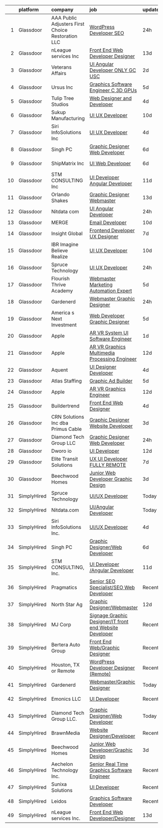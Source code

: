 

|    | platform    | company                                            | job                                                                                                                                                                                                                                                                                                                                                                                                                                                                                                                                                                                                                                                                                                                                                                                                                                                                                                                                                                                                                                                                                                                                                                                                                                                                                                                                                                                                                  | update_time   | location             |
|---:|:------------|:---------------------------------------------------|:---------------------------------------------------------------------------------------------------------------------------------------------------------------------------------------------------------------------------------------------------------------------------------------------------------------------------------------------------------------------------------------------------------------------------------------------------------------------------------------------------------------------------------------------------------------------------------------------------------------------------------------------------------------------------------------------------------------------------------------------------------------------------------------------------------------------------------------------------------------------------------------------------------------------------------------------------------------------------------------------------------------------------------------------------------------------------------------------------------------------------------------------------------------------------------------------------------------------------------------------------------------------------------------------------------------------------------------------------------------------------------------------------------------------|:--------------|:---------------------|
|  1 | Glassdoor   | AAA Public Adjusters First Choice Restoration  LLC | [WordPress Developer   SEO](https://www.glassdoor.com/partner/jobListing.htm?pos=128&ao=1136043&s=58&guid=00000182816385a9a60fd97922584e77&src=GD_JOB_AD&t=SR&vt=w&ea=1&cs=1_cd67f5df&cb=1660028159709&jobListingId=1008061583239&jrtk=3-0-1ga0m71fakhri801-1ga0m71fpi4nf800-1cf66ca547f110b2-)                                                                                                                                                                                                                                                                                                                                                                                                                                                                                                                                                                                                                                                                                                                                                                                                                                                                                                                                                                                                                                                                                                                      | 24h           | Feasterville, PA     |
|  2 | Glassdoor   | nLeague services Inc                               | [Front End Web Developer Designer](https://www.glassdoor.com/partner/jobListing.htm?pos=130&ao=1136043&s=58&guid=00000182816385a9a60fd97922584e77&src=GD_JOB_AD&t=SR&vt=w&ea=1&cs=1_74d32d19&cb=1660028159710&jobListingId=1008030366282&jrtk=3-0-1ga0m71fakhri801-1ga0m71fpi4nf800-b20afc703b090880-)                                                                                                                                                                                                                                                                                                                                                                                                                                                                                                                                                                                                                                                                                                                                                                                                                                                                                                                                                                                                                                                                                                               | 13d           | Atlanta, GA          |
|  3 | Glassdoor   | Veterans Affairs                                   | [UI Angular Developer   ONLY GC   USC  ](https://www.glassdoor.com/partner/jobListing.htm?pos=120&ao=1136043&s=58&guid=00000182816385a9a60fd97922584e77&src=GD_JOB_AD&t=SR&vt=w&ea=1&cs=1_2e47ee40&cb=1660028159709&jobListingId=1008057509287&jrtk=3-0-1ga0m71fakhri801-1ga0m71fpi4nf800-da39d7ef4a848394-)                                                                                                                                                                                                                                                                                                                                                                                                                                                                                                                                                                                                                                                                                                                                                                                                                                                                                                                                                                                                                                                                                                         | 2d            | Remote               |
|  4 | Glassdoor   | Ursus  Inc                                         | [Graphics Software Engineer   C     3D  GPUs](https://www.glassdoor.com/partner/jobListing.htm?pos=113&ao=1110586&s=58&guid=00000182816385a9a60fd97922584e77&src=GD_JOB_AD&t=SR&vt=w&ea=1&cs=1_f42d4f9f&cb=1660028159708&jobListingId=1008050504523&cpc=654405A9B1E0A9F5&jrtk=3-0-1ga0m71fakhri801-1ga0m71fpi4nf800-488ba15c60098db0--6NYlbfkN0CT8vBT9H5mqECx2dfLV_FONLPDKpIRssxVwtj05Tmm4rA5I0VNOPdM1oYsK66ov5oeU1vn-T2BI5OAKh8JRKFzz5qvhDXBk1Fd224Snl-7xmF9jigCrpQgu2BwJ0PkpR8F8YAQGm0Rn96PN2pKY_0dv6dVbqAar2kHk90iKMuD6ieW7FjjCp8CXiQ6xcV_aYwqHxahisbQ_9Wa-dGkN7M8ai9pWuIyJJ1R9qXfivkZ1VYj-9TpRz7xCVMvbIG1E06zg-KL1ql0qMN8nsrRVqS6PttteKKVKWB_Kbav4jGRTM2WvAgw-gbqPycPF0slLFowMQvJ-_GW0lZURrsKCJtGurlPJTj9AqTA8dHVQEWWiR-hcoHmlaAmgNBgjX72Os0SeMlPMjrISAx2lKw-WglwtIUBYKTSrXsaxZ2nwFhmFYNuopaGEX5sNp7VQ2-xqYH15T8Eu8_wya8j9U06GBpeRBd149eB9BXBwK0y_Y3Or6kdzCsdn76osuC6rGo4alHbROrskrBF2JH_n2aU2lWFGpBq6Q12KuPwKPXlJQu_JGQfCyLp9UZGczoyU6clU23XL7ARJHStM4bW-emkeavUWKEtQhoC9cbnAsJGD7vILH9tgSQEs1tjr4ucV3eAZjYoLBEb2-u7CQxelzs-5ROHcdqWVpfvRPdgrgXsLX2FR1DgBcHrHw_RVi3ZmO0osEQZF6WqKgohtSVal7rIH2UgJ2NkfT986eequ0EIAwYWewebE9B1tAPK6mtO7KmHnqJaMxSoXhPZzzKfW-sAgi53c1c5yJOjPjN9puEvFwFf7pR3HH9-dLyfiLa2_DCg07FqkHI9s3YNIxi7G9mLbOlMOHTysrhWCqI3pclBiwwLDb5a6OxZ24yhzlIN0kzm84E_OtvoaRIFknv2ERRNJdEYLngH-MAjnKrPTzp0bxPnaldjeokeqCLRRZGR3lvRo3NNikncFyKZb42b9PVShsktTSAXI6ULMxnpD-yMybLKh9tdFgdLGToHLOjxU-qFcck%3D) | 5d            | Sunnyvale, CA        |
|  5 | Glassdoor   | Tulip Tree Studios                                 | [Web Designer and Developer](https://www.glassdoor.com/partner/jobListing.htm?pos=104&ao=1110586&s=58&guid=00000182816385a9a60fd97922584e77&src=GD_JOB_AD&t=SR&vt=w&ea=1&cs=1_23306ff6&cb=1660028159704&jobListingId=1008053123117&cpc=EE7F0D06914A6BE7&jrtk=3-0-1ga0m71fakhri801-1ga0m71fpi4nf800-66a68536ebef2826--6NYlbfkN0COoXx2nxHvtA1izLE8Ox-kfM4KUiiZET2Bg0Ps5ZbvlsQIhhyaNVvcHwgVzbqD8LdjVOZjFQOYQN3zE4BXJAyIFSvndfwa_99TzOZtbWnRVvjwIuEO7m7j2Ulrp0DEABaF0CE12zPezSZ3wvzUOzl8sjC0bk7XygatiRKUvgwZlhxaXtHKjn52bmk41A8sza-tgQbqqgjD2j9RDFIYfWW8Dq9eETCiSNLpBdv34DPxpSs4HVFvrhjj8aym7j_tStbp9OLIO8o_ieDThsuZ6ye1S5V0YhG-yCPX2FM6rYsB6Ip9_25PgRftmiTX94-jsVHdNlBJjyzrzFoEptsmgRXltCBWc6dDgf6elvdZIqiTqbKMS6_WuIW9gD5rsmcmcD82aUJzEZEmlOl28RcxFULXulnDOwL-jtWKR-TOdd4EC5U2m_fecu-bZFY0N4-I8_FBmlpFUUqJTf5BWkH-2cT2OY1I4oEVLx2SD5DMaTIxGM7SjRbYcKCjyP0KyojieB0UJOAiv1ftzQ%3D%3D)                                                                                                                                                                                                                                                                                                                                                                                                                                                                                                                                    | 4d            | Rochester, MN        |
|  6 | Glassdoor   | Sukup Manufacturing                                | [UI   UX Developer](https://www.glassdoor.com/partner/jobListing.htm?pos=129&ao=1136043&s=58&guid=00000182816385a9a60fd97922584e77&src=GD_JOB_AD&t=SR&vt=w&cs=1_e2c45a63&cb=1660028159710&jobListingId=1008038068516&jrtk=3-0-1ga0m71fakhri801-1ga0m71fpi4nf800-f21bd9985fee26ea-)                                                                                                                                                                                                                                                                                                                                                                                                                                                                                                                                                                                                                                                                                                                                                                                                                                                                                                                                                                                                                                                                                                                                   | 10d           | Ames, IA             |
|  7 | Glassdoor   | Siri InfoSolutions Inc                             | [UI UX Developer](https://www.glassdoor.com/partner/jobListing.htm?pos=118&ao=1136043&s=58&guid=00000182816385a9a60fd97922584e77&src=GD_JOB_AD&t=SR&vt=w&ea=1&cs=1_e93c004d&cb=1660028159708&jobListingId=1008054070298&jrtk=3-0-1ga0m71fakhri801-1ga0m71fpi4nf800-2cbb1ce67147f0f4-)                                                                                                                                                                                                                                                                                                                                                                                                                                                                                                                                                                                                                                                                                                                                                                                                                                                                                                                                                                                                                                                                                                                                | 4d            | Remote               |
|  8 | Glassdoor   | Singh PC                                           | [Graphic Designer Web Developer](https://www.glassdoor.com/partner/jobListing.htm?pos=107&ao=1110586&s=58&guid=00000182816385a9a60fd97922584e77&src=GD_JOB_AD&t=SR&vt=w&ea=1&cs=1_e3b57db6&cb=1660028159705&jobListingId=1008047935746&cpc=B101C867B3EF2D75&jrtk=3-0-1ga0m71fakhri801-1ga0m71fpi4nf800-5c368c8f1994bc4b--6NYlbfkN0DqKMLcAIUKHWfrqBJvvS4sZmLmWZERQ79hXB6mVECSt8bvKOSjQVRuQro0ibVYf6hhkuB1lcUTL95g7zFvLu-N4_KPCJ1y54_XUEepgGiRgHcYBT82qYwY_lTufcJG4q9oTFvb9UHTCXZaW_b3Lpwzp_uc6_Ffca__N0ILXJqFPIHyqhrd2ec--A-KSbjTV4YLDYwjYxVk0MkMy5vRAmI1ylGH7s7Xv0C8QnwwznIT9KCMa7nbnpTHCxrn-pv1F0Vo2NQSxjEHihBNOYXyYAhf7suJslLCplutaUkwK3yBPS5vTCeNsxeCQhNlZiXz3GTt6P8liHLxSpCCyTSetbeMnQklQup9rkaeGEFvFFshwv5jnYz0MujAXAkC63fMD0YKigY5yK0elVubKab50kO0-d2wJrCW5G6Ub4pOGrGAOg_WR9o0wEiwGFjmUuBudczdUPPhNHwPl3pmmvnl5AsNYeonjoVQonC-kcedWzVdjJz6jTiNVeJ7JoqkCr5N1iy9N1mRFE636g%3D%3D)                                                                                                                                                                                                                                                                                                                                                                                                                                                                                                                                | 6d            | Remote               |
|  9 | Glassdoor   | ShipMatrix  Inc                                    | [UI Web Developer](https://www.glassdoor.com/partner/jobListing.htm?pos=103&ao=1110586&s=58&guid=00000182816385a9a60fd97922584e77&src=GD_JOB_AD&t=SR&vt=w&ea=1&cs=1_9ff08757&cb=1660028159703&jobListingId=1008047814460&cpc=34670CD602BE5E55&jrtk=3-0-1ga0m71fakhri801-1ga0m71fpi4nf800-17e876fe52670bac--6NYlbfkN0DfhRLDY5E7BVY3xhBTAobuSaZ3WR2SqAJ-w4NHeQGDZ7IzEziFaDSEwVwl95E9xzUvGbV7ie5qIEBaqTyvpFn4I8Etiks4YV0ymS4rHlPJ0UBbsIlhTfhSn4CW45ROHySGFgc-BgDR_utRStxZd9TXVXyB1YcJA6V-7N0rU1HnzkFCJ7KaPsJc6f27A9eA6pWBucPisAx5wbqOj5XPmcJv8_pvTuQCGFGtA3Dm8M9uj9RvLQXaE5DGAmEtKZLh3XYL_nG1gWhxjIqoz_xpr2vBYCoB4zrVm9PmYWm9gqCNAeKMjo7JueUcjWelZn1hBMnhROhIt_Ry0-lgXvJkoM933e8ikQGknuF90zOJgQpChXUhnWKjgSAFsUCrMK7R-9G5JcM3uNA7PT64qUFlnc_HM80dzAlSccdKWjNsWVoSsuYFAL7Le3ecHK75jjt2dNnlZmEJFzEYWCp-2mSK6NvvjIY7w-qCpTImyxwEWsebR6wT1e6fT1kjefCg15XucNU%3D)                                                                                                                                                                                                                                                                                                                                                                                                                                                                                                                                                            | 6d            | Warrendale, PA       |
| 10 | Glassdoor   | STM CONSULTING  Inc                                | [UI Developer  Angular Developer](https://www.glassdoor.com/partner/jobListing.htm?pos=123&ao=1136043&s=58&guid=00000182816385a9a60fd97922584e77&src=GD_JOB_AD&t=SR&vt=w&ea=1&cs=1_3b9d6f43&cb=1660028159709&jobListingId=1008036497881&jrtk=3-0-1ga0m71fakhri801-1ga0m71fpi4nf800-16d093381a31a194-)                                                                                                                                                                                                                                                                                                                                                                                                                                                                                                                                                                                                                                                                                                                                                                                                                                                                                                                                                                                                                                                                                                                | 11d           | Houston, TX          |
| 11 | Glassdoor   | Orlando Shakes                                     | [Graphic Designer   Webmaster](https://www.glassdoor.com/partner/jobListing.htm?pos=126&ao=1136043&s=58&guid=00000182816385a9a60fd97922584e77&src=GD_JOB_AD&t=SR&vt=w&cs=1_70371e48&cb=1660028159709&jobListingId=1008030800339&jrtk=3-0-1ga0m71fakhri801-1ga0m71fpi4nf800-dac4aa6ed3f4c648-)                                                                                                                                                                                                                                                                                                                                                                                                                                                                                                                                                                                                                                                                                                                                                                                                                                                                                                                                                                                                                                                                                                                        | 13d           | Orlando, FL          |
| 12 | Glassdoor   | Nitdata com                                        | [UI Angular Developer](https://www.glassdoor.com/partner/jobListing.htm?pos=117&ao=1136043&s=58&guid=00000182816385a9a60fd97922584e77&src=GD_JOB_AD&t=SR&vt=w&ea=1&cs=1_97ff60d2&cb=1660028159708&jobListingId=1008060270540&jrtk=3-0-1ga0m71fakhri801-1ga0m71fpi4nf800-5bf0e03d5c811775-)                                                                                                                                                                                                                                                                                                                                                                                                                                                                                                                                                                                                                                                                                                                                                                                                                                                                                                                                                                                                                                                                                                                           | 24h           | Burlington, MA       |
| 13 | Glassdoor   | MERGE                                              | [Email Developer](https://www.glassdoor.com/partner/jobListing.htm?pos=119&ao=1136043&s=58&guid=00000182816385a9a60fd97922584e77&src=GD_JOB_AD&t=SR&vt=w&cs=1_84235958&cb=1660028159708&jobListingId=1008038408281&jrtk=3-0-1ga0m71fakhri801-1ga0m71fpi4nf800-026b1d5ccf828fde-)                                                                                                                                                                                                                                                                                                                                                                                                                                                                                                                                                                                                                                                                                                                                                                                                                                                                                                                                                                                                                                                                                                                                     | 10d           | Denver, CO           |
| 14 | Glassdoor   | Insight Global                                     | [Frontend Developer UX Designer](https://www.glassdoor.com/partner/jobListing.htm?pos=112&ao=1110586&s=58&guid=00000182816385a9a60fd97922584e77&src=GD_JOB_AD&t=SR&vt=w&ea=1&cs=1_18986669&cb=1660028159707&jobListingId=1008044834172&cpc=C4A69CCDBB3B9599&jrtk=3-0-1ga0m71fakhri801-1ga0m71fpi4nf800-caf1e31ca24fd80c--6NYlbfkN0BKkHZu3wF05EeDimN_p6sYpKCMArvwa95YdH7UpkaBCkTAlOdu2lVgZ5yts_CGftjA7V8usHoLKe6etciQs-kOFBx6to-vOscv_JlQN1XBEUO69CSI8otlYZ0EISoqTT21zdpfWzADrUUg5TqPX8DUNM9oLXPWW1sxCS57MgSCHqsXlHKUcvsMrQkNq7urZSQ8BShjQ22UfUQXsHe-8pjxw9UlYn3JPOKj52xBDFdbgcm1klSAFufSrH8eGVliCqk2S9w9XB1U7uU2y9TNqKE3SCfxfNVnn_tX_S5NbINebAZU11loM0kR3TilLAcxbD8bzxuaT1s_O68ChuWsr9DD_TROh6PJEeaEJxZMnuRY2EudVmh12ZyKne8UBDyRnta8OmSmL4Pys0mXSe0YyZA4RD_T8Zt8dNxtUxATxyc0LuMJjBW6U_WcW3Eaxcp2y_phoydmqtRRGbahOckBN-hjXi4lUSAzsi4EI6wV7qhZ5dAQbP8KIyxfjCzrxk5SazhKAXJWyZpEz5ccA9TOwQbn)                                                                                                                                                                                                                                                                                                                                                                                                                                                                                                                            | 7d            | Laurel, MD           |
| 15 | Glassdoor   | IBR  Imagine Believe Realize                       | [UI UX Developer](https://www.glassdoor.com/partner/jobListing.htm?pos=124&ao=1136043&s=58&guid=00000182816385a9a60fd97922584e77&src=GD_JOB_AD&t=SR&vt=w&ea=1&cs=1_04b58070&cb=1660028159709&jobListingId=1008037790569&jrtk=3-0-1ga0m71fakhri801-1ga0m71fpi4nf800-1b12c066bd224063-)                                                                                                                                                                                                                                                                                                                                                                                                                                                                                                                                                                                                                                                                                                                                                                                                                                                                                                                                                                                                                                                                                                                                | 10d           | Remote               |
| 16 | Glassdoor   | Spruce Technology                                  | [UI UX Developer](https://www.glassdoor.com/partner/jobListing.htm?pos=115&ao=1136043&s=58&guid=00000182816385a9a60fd97922584e77&src=GD_JOB_AD&t=SR&vt=w&cs=1_2aa2078d&cb=1660028159708&jobListingId=1008060332723&jrtk=3-0-1ga0m71fakhri801-1ga0m71fpi4nf800-f6c870f68138dcea-)                                                                                                                                                                                                                                                                                                                                                                                                                                                                                                                                                                                                                                                                                                                                                                                                                                                                                                                                                                                                                                                                                                                                     | 24h           | Remote               |
| 17 | Glassdoor   | Flourish   Thrive Academy                          | [Webmaster  Marketing Automation Expert](https://www.glassdoor.com/partner/jobListing.htm?pos=108&ao=1110586&s=58&guid=00000182816385a9a60fd97922584e77&src=GD_JOB_AD&t=SR&vt=w&ea=1&cs=1_2baf88df&cb=1660028159705&jobListingId=1008050221978&cpc=4F748F1840550ABC&jrtk=3-0-1ga0m71fakhri801-1ga0m71fpi4nf800-c39853029fa365d5--6NYlbfkN0DFeZnQU0FIO0K8pC2yhWiMrHyxjrQvUD9KxUNczwQyjhqJFtRNPGvyGTGcIvZ3y2lkSBHr-X9clQq3A89mQQsv5oO1E5gubPdpVqXy0TJQIOJNGBo33X3WiLRPGJ1rkCyb_ml4BQLX1LFKXhguLIby14umP8WdzovZn1zBBKP4WpttvRBULNGbrNnXxr7Pyipnlhg_cxDyq4G-SzSRbSPw9RE4GaIW2SmMA3mmf4VdhIHP-OAfIfyh_bE2IMjdV4q-y9LLhVJQoQ5G5pLtD3RQnxX9gc6ykHF3Uv0GHXd2OhnfgbU7mOWoaXbAi5qxm3euZLnLeVvVMW8oDNJUhunhKiUVAJop0yfYlSA7QOLf8AfESool4b74fD9M3XZYtlDx1YC3v2K_bNyil1JJNEkuOK_kqeI005DiJGZ8w8TMB-kLCu7L9Yb7igUhxAskz-q6fKu9_PLv3eJOfTqZXQrCb2_L7kTYAYnYfaWdX8lh-4EfGEzFonSqTy7mSRq8ogQ8Cfrw2mxaddesjcV0UyIF)                                                                                                                                                                                                                                                                                                                                                                                                                                                                                                                    | 5d            | Remote               |
| 18 | Glassdoor   | Gardenerd                                          | [Webmaster Graphic Designer](https://www.glassdoor.com/partner/jobListing.htm?pos=116&ao=1136043&s=58&guid=00000182816385a9a60fd97922584e77&src=GD_JOB_AD&t=SR&vt=w&ea=1&cs=1_1f53a007&cb=1660028159708&jobListingId=1008061015009&jrtk=3-0-1ga0m71fakhri801-1ga0m71fpi4nf800-ca8b777f19273b1a-)                                                                                                                                                                                                                                                                                                                                                                                                                                                                                                                                                                                                                                                                                                                                                                                                                                                                                                                                                                                                                                                                                                                     | 24h           | Remote               |
| 19 | Glassdoor   | America s Next Investment                          | [Web Developer Graphic Designer](https://www.glassdoor.com/partner/jobListing.htm?pos=122&ao=1136043&s=58&guid=00000182816385a9a60fd97922584e77&src=GD_JOB_AD&t=SR&vt=w&ea=1&cs=1_60fbadb3&cb=1660028159709&jobListingId=1008050659474&jrtk=3-0-1ga0m71fakhri801-1ga0m71fpi4nf800-e645555e9b4527f3-)                                                                                                                                                                                                                                                                                                                                                                                                                                                                                                                                                                                                                                                                                                                                                                                                                                                                                                                                                                                                                                                                                                                 | 5d            | Woodland Hills, CA   |
| 20 | Glassdoor   | Apple                                              | [AR VR System UI Software Engineer](https://www.glassdoor.com/partner/jobListing.htm?pos=106&ao=1110586&s=58&guid=00000182816385a9a60fd97922584e77&src=GD_JOB_AD&t=SR&vt=w&cs=1_0ae5a45d&cb=1660028159704&jobListingId=1008059181627&cpc=F41FEAB56D215062&jrtk=3-0-1ga0m71fakhri801-1ga0m71fpi4nf800-1ea0c35ec4adba91--6NYlbfkN0BvKrLyj5gPmtZO9T8euul8TCxuuKNOtzRJOomxnwSEodTz2Bc-sPZlbtkML8D-m4oKOG2NkgfDAf-04g-SoIARYnTsh0ukZHAJ4ljhlCGY7CbjQObb7jyuwvRSMY_5qQ-ffVWp9nfMxLqD0d348fJuHIzaB5B94cR2C42CftyBtZhB00FxPXzABj4BIQ3J3MsvmCXVUMFSP1hYLsgahHp4RsJCokGW6prh1CvcrhpolLbD8FJf13QSZtJatuKgu8EpGNByQ_ASwnlOC2FZowvRwdc-aiOqE3EgSauD6FgDs0g706VMhmnAIFoVb0bO7fVGVy6tK1n4skwmGhPMQ-U6bpZ9wsWFqcVgrqN_kfUZzVcKlcEhgAEqFohtn9hXkVKaQYYb48WcHuRG7VrOf55IemnlhI4YS9bl9ATkBmUh6UKErjlCnKCEu3h28SPR8KgKlbkZ9LQ3peDNP0g0O0dESi5x740MGI7C1_FzYa2tRd-n-lK99MxTlPUQ6XuVeOiVWu0IiExrLvDd32GkvhxeHMjCG-bNRgaMoARX_YHmQPE2VNZGESXiOL4OJUZswOsoSitEktkFmzuYbdwIMbUByxaTTMX7_bO0j9Q5vvTK9yN_UXArL47yN-4VfMs66iitE3yZAOIvCOAd8bTdbbS29oqqeX8IEcOFurzyyAlch3dz6gwKp4wiVFJfCNd3cdNZxuDzupe6TTiuR24s6fHdAt2-hVqRGgMn1i0n_xFx9BqAUMe2Zw3mGyhmt1ZPUWuGQx2wkBmoTw6S_x2A9HyTSCmum0_FwtU2CxF4C0A4Uh4SxQYD6Lm5IjPzHjXvioTqnTdA_W9mhOAhrFfajMbqtb7L4O4z3LNYTL8vXlJjEt5xRfus99hEpYjy5RUvWSKG8ZJ_vewM8mEaZcCCX4YgQf5AthvZxMVgGKIUHRWeNPQ_ZjD_znT65KqnqhObuZhpe6OpVDNyjcI0FAVaxd4r)                                                              | 1d            | Boulder, CO          |
| 21 | Glassdoor   | Apple                                              | [AR VR Graphics Multimedia Processing Engineer](https://www.glassdoor.com/partner/jobListing.htm?pos=109&ao=1110586&s=58&guid=00000182816385a9a60fd97922584e77&src=GD_JOB_AD&t=SR&vt=w&cs=1_65f41f78&cb=1660028159706&jobListingId=1008032497095&cpc=451933188B21919D&jrtk=3-0-1ga0m71fakhri801-1ga0m71fpi4nf800-ee63d9d4ac343a86--6NYlbfkN0BvKrLyj5gPmtZO9T8euul8TCxuuKNOtzRJOomxnwSEodTz2Bc-sPZl1dBMH13w-jOVIUJfB68hBLvZttX4OgzN4diY_Pom-07bSo4ZOVvIj0x2-smqJW-iq5ZWzBMAhPEo-16R9qIlsnFkY-mDXvuFzravF9z86nK7pfjDKOpDQIeOgPOP6s1gb2Xl84aLH8R2imocAq7zd0MEcvLMMYiE2k-lD4RFHkwjQltyapao4RZjzb3Md9ttq1aqo0y3IfVW_Iu3Pqwru8O90BL7oRGoPfyDdaw5TqwPRZXctEque6lGYZwLGCWVWLT9_-oBZNykzxIX_hREfldsb_SjxDqDAbs_dixiCGABWNjCkNJUnZ69mgYw40zgfuvLBSsF318ATx8JAJVMcECQZmNr1bh3NOT5qxgY508aK25XBN0sz40euf98ooIZ-YkBrCnaL5zbFHwEQFR4SSzf1t1559fzntyzKWuz5sW2bhbdz2ERLU5TsRjh2bVPccehGxYYfjEquDH7slxd6AX1Whl_8On-wQO1QoU2eUdBU2cxZ7fhADwsUgXOUS7D7_D2gSBpHrSFHtzU7b8r40qG7ywjFUBvIwmSUvPC4xmalJ6EEDkqBggK2cwkwwLtNLHwtffQio3j4S6te1HkS6eUv487VH8J4wCb12tLNFdBUErJyfIuK0_VY0DU5Em-5hvGlz6_6RTHx9q5NJPi_E1BODG3BYemUR-JqBClEOvt4isTOouAStop9bvWhtK-PE5yyWDb_0A6zcE2Zouty6J4rLGVsTQRBY_wF-_cr1KhNFSVg8-_8_krAiF5Nmb9xHfBGXbov58NGsa6MGSM8uAOtJiGjEb1l9eBmUdTWa4XvsRki6a3uUFC6exnw8Tt_iH-tTZyrhhuw9bUtmuOBhSQ13VGJx5rxDABaUKDdkspKEdIOXuYrWSc-XzGJqihRgu42jR3oW0EFT1lQHOJqPJvip1WKY7yUwGkywVzihs%3D)                                    | 12d           | Seattle, WA          |
| 22 | Glassdoor   | Aquent                                             | [UI Designer   Developer](https://www.glassdoor.com/partner/jobListing.htm?pos=111&ao=1110586&s=58&guid=00000182816385a9a60fd97922584e77&src=GD_JOB_AD&t=SR&vt=w&cs=1_23f71f0b&cb=1660028159707&jobListingId=1008054069860&cpc=C4A69CCDBB3B9599&jrtk=3-0-1ga0m71fakhri801-1ga0m71fpi4nf800-092543b2b5b1ac44--6NYlbfkN0DMrcEu7yrtATojKJA7cEzGQ3FdRGWLh0CZQInL4ECGI9gD0Wolx9R2EDT7B77c2cQfEUz2kNTIOVwD5BKqIMoWk98RNF1Ad7spk8Iaq3QvRUwRObhwp_8VU1zaju42mJeg42eYRSl8E_AZ8ZyjsLMKuN4a1m7Gpx48C9VFRnAlEbjvdFJKl79WW7rKuUU_9GLke44GRaqWNBHk8I0StgmE_OunSF_gdhehtGVFfSWr9GEkVPccNcJNnStL3uvRWMG0LAi7jb1qTu5OE9KCHFv8EzCK7aO1Mqos0CORZYrSCL8JB9xSljPslMAcEJ6IWBSUJWoua8A8SOdnhfNESXpVpa4xLg1bYfSSv2fRHAI3nAiUduWejgz9lnY3r88YW1QdkfAwwPVcgyYoLniI4fj0jpbrUCUZGuX62eurm7HIpKoERgBjnxPqDEqScW3qbLDjSNaDtL0INV1K1BGIrvZx)                                                                                                                                                                                                                                                                                                                                                                                                                                                                                                                                                                                                        | 4d            | Remote               |
| 23 | Glassdoor   | Atlas Staffing                                     | [Graphic Ad Builder](https://www.glassdoor.com/partner/jobListing.htm?pos=102&ao=1110586&s=58&guid=00000182816385a9a60fd97922584e77&src=GD_JOB_AD&t=SR&vt=w&ea=1&cs=1_c4281043&cb=1660028159703&jobListingId=1008050467327&cpc=400F6699ECADBFC6&jrtk=3-0-1ga0m71fakhri801-1ga0m71fpi4nf800-c18d8d9287051662--6NYlbfkN0CeLFAsULLhH0_ina76aVyMvKfUXDe-XGjHzwH1tIT6X9vXuPQV95L5oS-GN_E2U7aQ0eN1B_5VNwTaV4j8QrAFym3kzhgpPrr7IjgLfE665iZ1LF5wkKDf0ktQC8esk8YmzfQW2BvkYkGTUIIJ3tNF4NOeSOnSISg74Dz9xvi_f0Pif1tvO3Q1hbhA43rv0WIz0ZiTNfk-tAkOZLYPZzYFcE1FXBjGlsr25SyGB2vSXpGDRs5C2V43asvaeR5aaxQnuMWEpIxdmZpoqGYsiDYyPZ-RYE5oh0rKtBY42FUvw7wtb2HhnR3Lw8XFN579dKtx73F4Xl8DoohnUGjjYLU4vcLvu3e-VUV7BD67hPoM3HZ6BLwJTkRyXKiOfyLAW3Y5nr5eg9SDoAPUgseiYWM_AEXMC_3t_DJyYx1TmkTaTqxbfU4urA_518HcYQyJrybUeACpzllpGpeGNiowls44-1KbGrNthRkbnqViPHqbDBBQMYIpMt5PBKXbmpfp3Jgdbh8zUg3GCQ%3D%3D)                                                                                                                                                                                                                                                                                                                                                                                                                                                                                                                                            | 5d            | Boise, ID            |
| 24 | Glassdoor   | Apple                                              | [AR VR Graphics Engineer](https://www.glassdoor.com/partner/jobListing.htm?pos=110&ao=1110586&s=58&guid=00000182816385a9a60fd97922584e77&src=GD_JOB_AD&t=SR&vt=w&cs=1_b9fde47b&cb=1660028159706&jobListingId=1008034378578&cpc=8795CF9063CD573D&jrtk=3-0-1ga0m71fakhri801-1ga0m71fpi4nf800-88ce4c050c150791--6NYlbfkN0BvKrLyj5gPmtZO9T8euul8TCxuuKNOtzRJOomxnwSEodTz2Bc-sPZlt2Zgji_QUXFh8lrwF8Js11_b_c3u1nBnbm4GyimSyroY8b_UYPRQNoNDU6VC1LASrpVVDyJsVQRv6auF2JwY6YJqsQ_qZVlN9z9kJDOYEo98kOOIK-37aLfy6PJewd7LZ-uhfYdEVkIIKP9mTSHZ6djfVt62zcscj4zK8u6X6k_UJByCSMvCvC_U5DjzRVzZxUtZUXLkJWEOD4Gx2dRQstU3kQkQw3igT-gX0f-j5hS5r6BcZU7NmBLGvX6GGOyhGgGo4eLFn1o8opTGSLkd_TPHg0_5IlwSD5Y7Zih4w01Swa56OGnf0tE7xOxVXhtHZOUCrCuGw_h4uEpZkPbY8VTNgmDniZf8ckBAIxLxUjmNP_6pOf0to5ax4MQ-DQngDapM9Slj-dxscuH360aaeMfNUaasHW4tSltkyU_Ry9t61oVySGmXGv6CTwYDYAr7_W4K1dvwqdn0XP8miPMc1AgCcwOWI7YClQznseZZET68MZjus2ZLgCTVjoRuaGYMNpx4b7kDqBvV5CVyuVIvZdUWfEcCGGJ2vszTfsfxeRLxXU_d0jUEv2cQE6eyB6ImsLJvUNqnDmIRFkErxQPbX7Pt9duUOTitkWtqSQL_K-wj6Mgx5JLVYL4x5oTS5knm_G1AWAmMNM7swRfdLvNtNWWJFX5dUI7Pd-xCnjyKY5oX4n-oRUnsl9TJU88ua9IgEzqM_EmXS_DnKGWHCIui8Niq_K-xzufN-MaLhEFy0MKFVG483li_Rgt30sKv_eedW7_w6BXI2-Rfhg_z8wTW5Y8cm0IYf_USOUH-8ux4-rj9k5DA4M7P9-mHUG2iW1bPDqc2pnvMB75K7s8t4z8Qof7b7z3CPshTzE3rH1Ah_pvRID_3DZ96IqwsX2J7wfpAv6kXaeIYr8aZSmOvKhy5Qw%3D%3D)                                                                            | 12d           | Cupertino, CA        |
| 25 | Glassdoor   | Buildertrend                                       | [Front End Web Designer](https://www.glassdoor.com/partner/jobListing.htm?pos=125&ao=1136043&s=58&guid=00000182816385a9a60fd97922584e77&src=GD_JOB_AD&t=SR&vt=w&cs=1_20a21887&cb=1660028159709&jobListingId=1008053287718&jrtk=3-0-1ga0m71fakhri801-1ga0m71fpi4nf800-9fe0e41dc545f410-)                                                                                                                                                                                                                                                                                                                                                                                                                                                                                                                                                                                                                                                                                                                                                                                                                                                                                                                                                                                                                                                                                                                              | 4d            | Omaha, NE            |
| 26 | Glassdoor   | CRN Solutions Inc   dba Primus Cable               | [Graphic Designer   Website Developer](https://www.glassdoor.com/partner/jobListing.htm?pos=101&ao=1110586&s=58&guid=00000182816385a9a60fd97922584e77&src=GD_JOB_AD&t=SR&vt=w&ea=1&cs=1_51ccd73c&cb=1660028159703&jobListingId=1008056080475&cpc=71D4EE06E32D485A&jrtk=3-0-1ga0m71fakhri801-1ga0m71fpi4nf800-973e989f4417f753--6NYlbfkN0D5TrYptuxfAGGY-xyw_cZcYoKArTSbIFk24Z4F8mcy7RpumEUPQ98v5su64To6qgV5eDU1_1WPD5bBATlsZVrDRiIGNWZcwHNqZ7vumuuoGUezQTzJp-nE2ur4DoNDQ_ICv5-FXY1CP1JdBLpJkVkiy-3S_vSR4w4vjAcdJaK3rzxfRrLG5ZHqG6T8kdIsdm_v7iZFkAGdNlbcO0jY2ARAG2sIlgsYT3dCcz11oO-IzF2nPW8I77G-Y4KIVJenX1MtNf58IhaPuv9vgV085j10wgJNp0Df99pUVfa8cIGCb9lo8DDlBTPxV7fVvgJWrUi6OfjXQUrU2yupSVGJYTH7gYHDhn58cffYDnnxrMP4AUdU8cA2sKbK_dlEDCDV3ZqyBvWF9n4uwuXfpoKF4FvKQZNJNQGnNdB1yR6mEu0kvVJup3-PLbB4HdoMLBKxOzqoygpS5UeYyvrl8yxX7RhKmmI5QJNokM4pIQFtPVEVExA0dIxvfh8AfGLes5rOFvkrlt5fJNHIaQ%3D%3D)                                                                                                                                                                                                                                                                                                                                                                                                                                                                                                                          | 3d            | Lake Elsinore, CA    |
| 27 | Glassdoor   | Diamond Tech Group LLC                             | [Graphic Designer Web Developer](https://www.glassdoor.com/partner/jobListing.htm?pos=114&ao=1136043&s=58&guid=00000182816385a9a60fd97922584e77&src=GD_JOB_AD&t=SR&vt=w&ea=1&cs=1_59defcba&cb=1660028159708&jobListingId=1008060890643&jrtk=3-0-1ga0m71fakhri801-1ga0m71fpi4nf800-28b58e6b1da36ae1-)                                                                                                                                                                                                                                                                                                                                                                                                                                                                                                                                                                                                                                                                                                                                                                                                                                                                                                                                                                                                                                                                                                                 | 24h           | Troy, IL             |
| 28 | Glassdoor   | Dworo io                                           | [UI Developer](https://www.glassdoor.com/partner/jobListing.htm?pos=121&ao=1136043&s=58&guid=00000182816385a9a60fd97922584e77&src=GD_JOB_AD&t=SR&vt=w&ea=1&cs=1_e5d49065&cb=1660028159709&jobListingId=1008033406675&jrtk=3-0-1ga0m71fakhri801-1ga0m71fpi4nf800-fdf1f56db9e26b3e-)                                                                                                                                                                                                                                                                                                                                                                                                                                                                                                                                                                                                                                                                                                                                                                                                                                                                                                                                                                                                                                                                                                                                   | 12d           | Chicago, IL          |
| 29 | Glassdoor   | Elite Transit Solutions                            | [UX UI Developer FULLY REMOTE](https://www.glassdoor.com/partner/jobListing.htm?pos=127&ao=1136043&s=58&guid=00000182816385a9a60fd97922584e77&src=GD_JOB_AD&t=SR&vt=w&ea=1&cs=1_f6d34cb9&cb=1660028159709&jobListingId=1008045901052&jrtk=3-0-1ga0m71fakhri801-1ga0m71fpi4nf800-22d8e6bd27c1c54b-)                                                                                                                                                                                                                                                                                                                                                                                                                                                                                                                                                                                                                                                                                                                                                                                                                                                                                                                                                                                                                                                                                                                   | 7d            | Pittsburgh, PA       |
| 30 | Glassdoor   | Beechwood Homes                                    | [Junior Web Developer Graphic Design](https://www.glassdoor.com/partner/jobListing.htm?pos=105&ao=1110586&s=58&guid=00000182816385a9a60fd97922584e77&src=GD_JOB_AD&t=SR&vt=w&ea=1&cs=1_a0ecd415&cb=1660028159704&jobListingId=1008056087959&cpc=FD1C1DA32C38CFA7&jrtk=3-0-1ga0m71fakhri801-1ga0m71fpi4nf800-1f918ef7c9cb8131--6NYlbfkN0AS57DkDylVShPhgOjpRgGCZifuE7BsZsr_ouSWgREGsYU9J9ba3OoAo_B_2-4yRLo4vAb8ezj1shnle-kHycIPxOII6DUnd0StxQij1vs4cR2okCAu5aLXKZMpfDO5MQqmB1JX49zWCk6xpxWliG_cf774Gt1I8tuTX0PnS7RgYBjD7j9gFQ17A2kHWJya25xccdz2v5aWbmtH8y7yVqG5bb2MeObInaBTbZYpV15r39nzQBj3W3JEyH3DwF1pot3GxiBx_h92wyqVzI7Iq7zqNFDNL7o8QHSSrzZE__oodOs4PuyX9z3HRyss3591oYAKmXkEX86fQ0JJGinEQwmkNn6UcejYx6-pkG3MTiaqfJrQcDLvQuk50YnCRzoT3f8lR4RoDnU2l8aBE-VRFGMHVppuEqtQdIP2FRYULdMgkSDY2dt4CmOyQyujBM8Pwu9zgXm92rD7D9cE0McusOG2lc6nHW6GRjjc15pMP5chOyFKD4pGFbxt3NmVlhdVaQDgkWlrVER1KA%3D%3D)                                                                                                                                                                                                                                                                                                                                                                                                                                                                                                                           | 3d            | Jericho, NY          |
| 31 | SimplyHired | Spruce Technology                                  | [UI/UX Developer](https://www.simplyhired.com/job/VFhJ0vb3n1W4bv4R5sZG4ZJzHHvTtrByK5wy7G8bBpAolMB6VUaKlQ?q=graphic+developer)                                                                                                                                                                                                                                                                                                                                                                                                                                                                                                                                                                                                                                                                                                                                                                                                                                                                                                                                                                                                                                                                                                                                                                                                                                                                                        | Today         | Remote               |
| 32 | SimplyHired | Nitdata.com                                        | [UI/Angular Developer](https://www.simplyhired.com/job/hx3JOvE8OhLBxkdAKzGYaA9PGdnf3lBtZTxeHiQJjWCFPQm0zn5IMg?q=graphic+developer)                                                                                                                                                                                                                                                                                                                                                                                                                                                                                                                                                                                                                                                                                                                                                                                                                                                                                                                                                                                                                                                                                                                                                                                                                                                                                   | Today         | Burlington, MA       |
| 33 | SimplyHired | Siri InfoSolutions Inc.                            | [UI/UX Developer](https://www.simplyhired.com/job/t4zusilGYHJe1oSdhBqHSUuqvqnXBC7aR9Fr1XC6hlocXssPlb27Og?q=graphic+developer)                                                                                                                                                                                                                                                                                                                                                                                                                                                                                                                                                                                                                                                                                                                                                                                                                                                                                                                                                                                                                                                                                                                                                                                                                                                                                        | 4d            | Remote               |
| 34 | SimplyHired | Singh PC                                           | [Graphic Designer/Web Developer](https://www.simplyhired.com/job/VrfLs9LJCEhU1rKss2wtstcenI4xJmGjeLlovG4WzRZzf0yYm5C8eA?q=graphic+developer)                                                                                                                                                                                                                                                                                                                                                                                                                                                                                                                                                                                                                                                                                                                                                                                                                                                                                                                                                                                                                                                                                                                                                                                                                                                                         | 6d            | Remote               |
| 35 | SimplyHired | STM CONSULTING, Inc.                               | [UI Developer /Angular Developer](https://www.simplyhired.com/job/Dcbpm0p5ozHgmsPBwyVHLyTU3UlUYt7sy7lCsTBbQcucWk9p1BsOFg?q=graphic+developer)                                                                                                                                                                                                                                                                                                                                                                                                                                                                                                                                                                                                                                                                                                                                                                                                                                                                                                                                                                                                                                                                                                                                                                                                                                                                        | 11d           | Houston, TX          |
| 36 | SimplyHired | Pragmatics                                         | [Senior SEO Specialist/SEO Web Developer](https://www.simplyhired.com/job/YThmy1pqQZWCN6NpVm6jm_YsyMddiBHbrB2fuFAy04LBN_GxOXbL2A?q=graphic+developer)                                                                                                                                                                                                                                                                                                                                                                                                                                                                                                                                                                                                                                                                                                                                                                                                                                                                                                                                                                                                                                                                                                                                                                                                                                                                | Recently      | Washington, DC       |
| 37 | SimplyHired | North Star Ag                                      | [Graphic Designer/Webmaster](https://www.simplyhired.com/job/QNACtH0PqFylDU76otbknNH0u68WKYfMhmO2gK56kL8nfBG_bG6XZw?q=graphic+developer)                                                                                                                                                                                                                                                                                                                                                                                                                                                                                                                                                                                                                                                                                                                                                                                                                                                                                                                                                                                                                                                                                                                                                                                                                                                                             | 12d           | Tower City, ND       |
| 38 | SimplyHired | MJ Corp                                            | [Signage Graphic Designer/IT front end Website Developer](https://www.simplyhired.com/job/9NENntMXAymHyHMOD3WE10WkDuKxaF50gb_oOEVKbAvd5Zy4gDJuSA?q=graphic+developer)                                                                                                                                                                                                                                                                                                                                                                                                                                                                                                                                                                                                                                                                                                                                                                                                                                                                                                                                                                                                                                                                                                                                                                                                                                                | Recently      | Mount Laurel, NJ     |
| 39 | SimplyHired | Bertera Auto Group                                 | [Front End Web/Graphic Designer](https://www.simplyhired.com/job/UoHmf3PWPUcvpeJJyeUWMXOyfiqSiGnk_um5E1ECAcFdNGzGCiyBzA?q=graphic+developer)                                                                                                                                                                                                                                                                                                                                                                                                                                                                                                                                                                                                                                                                                                                                                                                                                                                                                                                                                                                                                                                                                                                                                                                                                                                                         | Recently      | West Springfield, MA |
| 40 | SimplyHired | Houston, TX or Remote                              | [WordPress Developer Designer (Remote)](https://www.simplyhired.com/job/h5NIRqnG6nzwtBLlFlrT64773r4CAOGZWfW6vATD8Z8CzAc7NchDIg?q=graphic+developer)                                                                                                                                                                                                                                                                                                                                                                                                                                                                                                                                                                                                                                                                                                                                                                                                                                                                                                                                                                                                                                                                                                                                                                                                                                                                  | Recently      | The Woodlands, TX    |
| 41 | SimplyHired | Gardenerd                                          | [Webmaster/Graphic Designer](https://www.simplyhired.com/job/3-AgvJl1TX-jFC0LM5k9g8FpbA3dOyN7zSe2YkP3DqTA2ZRbMjHXlg?q=graphic+developer)                                                                                                                                                                                                                                                                                                                                                                                                                                                                                                                                                                                                                                                                                                                                                                                                                                                                                                                                                                                                                                                                                                                                                                                                                                                                             | Today         | Remote               |
| 42 | SimplyHired | Emonics LLC                                        | [UI Developer](https://www.simplyhired.com/job/vOkugMMfBBogMsPX_1mMEr8on_k1wgHZY-AiQEYrlhMDNcV2k8dF7w?q=graphic+developer)                                                                                                                                                                                                                                                                                                                                                                                                                                                                                                                                                                                                                                                                                                                                                                                                                                                                                                                                                                                                                                                                                                                                                                                                                                                                                           | Recently      | Ohio City, OH        |
| 43 | SimplyHired | Diamond Tech Group LLC.                            | [Graphic Designer/Web Developer](https://www.simplyhired.com/job/EAvDMopKEG-Mtryhy23VXZ2o35fo5pKloI6f33RrsZVZxghwlF5QVA?q=graphic+developer)                                                                                                                                                                                                                                                                                                                                                                                                                                                                                                                                                                                                                                                                                                                                                                                                                                                                                                                                                                                                                                                                                                                                                                                                                                                                         | Today         | Troy, IL             |
| 44 | SimplyHired | BrawnMedia                                         | [Website Designer/Developer](https://www.simplyhired.com/job/78BxKl1R6BpfuVu8Kpk-1cxMOjiHDgxQMPxrbQ5J7eWU9PbYxXCHNA?q=graphic+developer)                                                                                                                                                                                                                                                                                                                                                                                                                                                                                                                                                                                                                                                                                                                                                                                                                                                                                                                                                                                                                                                                                                                                                                                                                                                                             | Recently      | Albany, NY           |
| 45 | SimplyHired | Beechwood Homes                                    | [Junior Web Developer/Graphic Design](https://www.simplyhired.com/job/RWyYQ8Yi6nUVXiGOzviKClvqLxxBDLzjBbEjegstNfSwwGSZJIp5KA?q=graphic+developer)                                                                                                                                                                                                                                                                                                                                                                                                                                                                                                                                                                                                                                                                                                                                                                                                                                                                                                                                                                                                                                                                                                                                                                                                                                                                    | 3d            | Jericho, NY          |
| 46 | SimplyHired | Aechelon Technology Inc.                           | [Senior Real Time Graphics Software Engineer](https://www.simplyhired.com/job/rcdIZu0u86YflWDJtkQswNVvTN3B-3L7qF5--HTYfTqZ6vl6sJ-lpA?q=graphic+developer)                                                                                                                                                                                                                                                                                                                                                                                                                                                                                                                                                                                                                                                                                                                                                                                                                                                                                                                                                                                                                                                                                                                                                                                                                                                            | Recently      | Overland Park, KS    |
| 47 | SimplyHired | Sunixa Solutions                                   | [UI Developer](https://www.simplyhired.com/job/AQDPNS8u-h6EOUds8cHLehIqZCVpwNipr_yQMf5KeqVAoVudYx6_8g?q=graphic+developer)                                                                                                                                                                                                                                                                                                                                                                                                                                                                                                                                                                                                                                                                                                                                                                                                                                                                                                                                                                                                                                                                                                                                                                                                                                                                                           | Recently      | Remote               |
| 48 | SimplyHired | Leidos                                             | [Graphics Software Developer](https://www.simplyhired.com/job/XiLQtIp9VqoMSzhsEl5m3A1RmK2utfRhHaVuMC6WZCyO9HyOYaERyg?q=graphic+developer)                                                                                                                                                                                                                                                                                                                                                                                                                                                                                                                                                                                                                                                                                                                                                                                                                                                                                                                                                                                                                                                                                                                                                                                                                                                                            | Recently      | Bethesda, MD         |
| 49 | SimplyHired | nLeague services Inc.                              | [Front End Web Developer/Designer](https://www.simplyhired.com/job/Xljg_by8rzWp1o6_vUB-QRo0z5hXQK8A_Ifs1GBdkW6tsT3h3vK32Q?q=graphic+developer)                                                                                                                                                                                                                                                                                                                                                                                                                                                                                                                                                                                                                                                                                                                                                                                                                                                                                                                                                                                                                                                                                                                                                                                                                                                                       | 13d           | Atlanta, GA          |